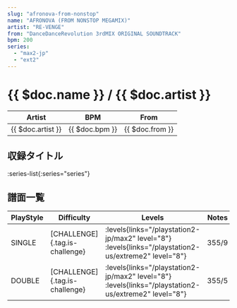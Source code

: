 ```yaml
---
slug: "afronova-from-nonstop"
name: "AFRONOVA (FROM NONSTOP MEGAMIX)"
artist: "RE-VENGE"
from: "DanceDanceRevolution 3rdMIX ORIGINAL SOUNDTRACK"
bpm: 200
series:
  - "max2-jp"
  - "ext2"
---
```


# {{ $doc.name }} / {{ $doc.artist }}

|Artist|BPM|From|
|------|---|----|
|{{ $doc.artist }}|{{ $doc.bpm }}|{{ $doc.from }}|

## 収録タイトル

:series-list{:series="series"}

## 譜面一覧

|PlayStyle|Difficulty|Levels|Notes|Movie|
|---------|----------|------|-----|-----|
|SINGLE|[CHALLENGE]{.tag.is-challenge}|<div class="field is-grouped is-grouped-multiline"> :levels{links="/playstation2-jp/max2" level="8"}  :levels{links="/playstation2-us/extreme2" level="8"}</div>|355/9||
|DOUBLE|[CHALLENGE]{.tag.is-challenge}|<div class="field is-grouped is-grouped-multiline"> :levels{links="/playstation2-jp/max2" level="8"}  :levels{links="/playstation2-us/extreme2" level="8"}</div>|355/5||
